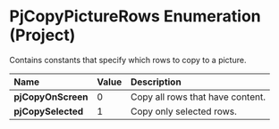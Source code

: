
# PjCopyPictureRows Enumeration (Project)

Contains constants that specify which rows to copy to a picture.



|**Name**|**Value**|**Description**|
|:-----|:-----|:-----|
| **pjCopyOnScreen**|0|Copy all rows that have content.|
| **pjCopySelected**|1|Copy only selected rows.|
